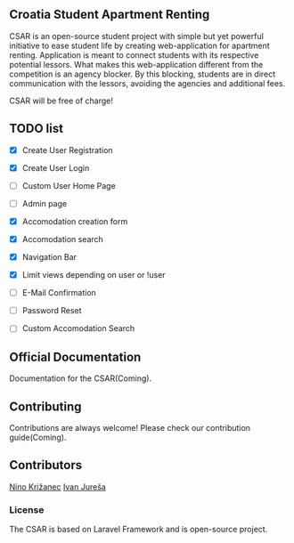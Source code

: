 ## Croatia Student Apartment Renting

CSAR is an open-source student project with simple but yet powerful initiative to ease student life by creating web-application for apartment renting. Application is meant to connect students with
its respective potential lessors. What makes this web-application different from the competition is an agency blocker. By this blocking, students are in direct communication with the lessors, avoiding the agencies and additional fees. 

CSAR will be free of charge!

## TODO list
- [x] Create User Registration
- [x] Create User Login
- [ ] Custom User Home Page
- [ ] Admin page
- [x] Accomodation creation form
- [x] Accomodation search
- [x] Navigation Bar
- [x] Limit views depending on user or !user
- [ ] E-Mail Confirmation
- [ ] Password Reset
- [ ] Custom Accomodation Search


## Official Documentation

Documentation for the CSAR(Coming).

## Contributing

Contributions are always welcome! Please check our contribution guide(Coming).

## Contributors
[Nino Križanec](https://hr.linkedin.com/in/nino-križanec-86126990)
[Ivan Jureša](https://hr.linkedin.com/in/ivan-jureša-37258770)

### License

The CSAR is based on Laravel Framework and is open-source project.
